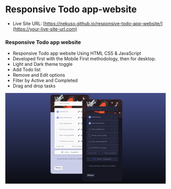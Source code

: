 # Responsive Todo app-website

- Live Site URL: [https://nekuso.github.io/responsive-todo-app-website/](https://your-live-site-url.com)
### Responsive Todo app website
- Responsive Todo app website Using HTML CSS & JavaScript
- Developed first with the Mobile First methodology, then for desktop.
- Light and Dark theme toggle
- Add Todo list
- Remove and Edit options
- Filter by Active and Completed
- Drag and drop tasks


![preview img](/preview.png)